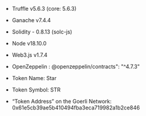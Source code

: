 * Truffle v5.6.3 (core: 5.6.3)
* Ganache v7.4.4
* Solidity - 0.8.13 (solc-js)
* Node v18.10.0
* Web3.js v1.7.4
* OpenZeppelin : @openzeppelin/contracts": "^4.7.3"

* Token Name: Star
* Token Symbol: STR
* “Token Address” on the Goerli Network:
0x61e5cb39ae5b410494fba3eca719982a1b2ce846
